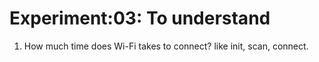 # Experiment:03: To understand
1. How much time does Wi-Fi takes to connect? like init, scan, connect.